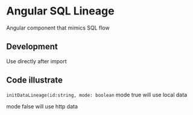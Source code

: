 # Angular SQL Lineage
Angular component that mimics SQL flow

## Development
Use directly after import

## Code illustrate

`initDataLineage(id:string, mode: boolean`
mode true will use local data

mode false will use http data
